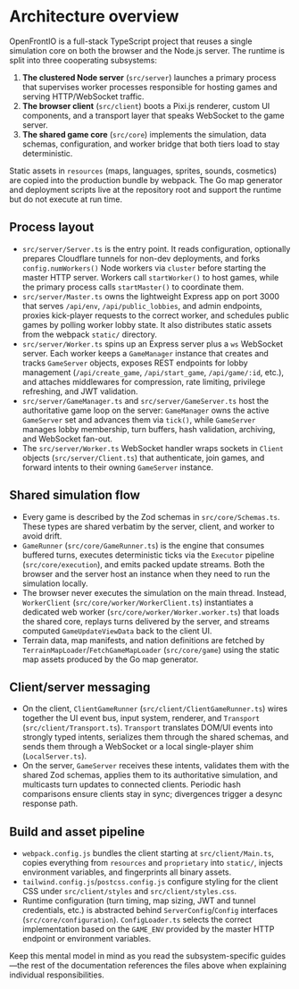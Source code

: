 # Architecture overview

OpenFrontIO is a full-stack TypeScript project that reuses a single simulation core on both the browser and the Node.js server. The runtime is split into three cooperating subsystems:

1. **The clustered Node server** (`src/server`) launches a primary process that supervises worker processes responsible for hosting games and serving HTTP/WebSocket traffic.
2. **The browser client** (`src/client`) boots a Pixi.js renderer, custom UI components, and a transport layer that speaks WebSocket to the game server.
3. **The shared game core** (`src/core`) implements the simulation, data schemas, configuration, and worker bridge that both tiers load to stay deterministic.

Static assets in `resources` (maps, languages, sprites, sounds, cosmetics) are copied into the production bundle by webpack. The Go map generator and deployment scripts live at the repository root and support the runtime but do not execute at run time.

## Process layout

- `src/server/Server.ts` is the entry point. It reads configuration, optionally prepares Cloudflare tunnels for non-dev deployments, and forks `config.numWorkers()` Node workers via `cluster` before starting the master HTTP server. Workers call `startWorker()` to host games, while the primary process calls `startMaster()` to coordinate them.
- `src/server/Master.ts` owns the lightweight Express app on port 3000 that serves `/api/env`, `/api/public_lobbies`, and admin endpoints, proxies kick-player requests to the correct worker, and schedules public games by polling worker lobby state. It also distributes static assets from the webpack `static/` directory.
- `src/server/Worker.ts` spins up an Express server plus a `ws` WebSocket server. Each worker keeps a `GameManager` instance that creates and tracks `GameServer` objects, exposes REST endpoints for lobby management (`/api/create_game`, `/api/start_game`, `/api/game/:id`, etc.), and attaches middlewares for compression, rate limiting, privilege refreshing, and JWT validation.
- `src/server/GameManager.ts` and `src/server/GameServer.ts` host the authoritative game loop on the server: `GameManager` owns the active `GameServer` set and advances them via `tick()`, while `GameServer` manages lobby membership, turn buffers, hash validation, archiving, and WebSocket fan-out.
- The `src/server/Worker.ts` WebSocket handler wraps sockets in `Client` objects (`src/server/Client.ts`) that authenticate, join games, and forward intents to their owning `GameServer` instance.

## Shared simulation flow

- Every game is described by the Zod schemas in `src/core/Schemas.ts`. These types are shared verbatim by the server, client, and worker to avoid drift.
- `GameRunner` (`src/core/GameRunner.ts`) is the engine that consumes buffered turns, executes deterministic ticks via the `Executor` pipeline (`src/core/execution`), and emits packed update streams. Both the browser and the server host an instance when they need to run the simulation locally.
- The browser never executes the simulation on the main thread. Instead, `WorkerClient` (`src/core/worker/WorkerClient.ts`) instantiates a dedicated web worker (`src/core/worker/Worker.worker.ts`) that loads the shared core, replays turns delivered by the server, and streams computed `GameUpdateViewData` back to the client UI.
- Terrain data, map manifests, and nation definitions are fetched by `TerrainMapLoader`/`FetchGameMapLoader` (`src/core/game`) using the static map assets produced by the Go map generator.

## Client/server messaging

- On the client, `ClientGameRunner` (`src/client/ClientGameRunner.ts`) wires together the UI event bus, input system, renderer, and `Transport` (`src/client/Transport.ts`). `Transport` translates DOM/UI events into strongly typed intents, serializes them through the shared schemas, and sends them through a WebSocket or a local single-player shim (`LocalServer.ts`).
- On the server, `GameServer` receives these intents, validates them with the shared Zod schemas, applies them to its authoritative simulation, and multicasts turn updates to connected clients. Periodic hash comparisons ensure clients stay in sync; divergences trigger a desync response path.

## Build and asset pipeline

- `webpack.config.js` bundles the client starting at `src/client/Main.ts`, copies everything from `resources` and `proprietary` into `static/`, injects environment variables, and fingerprints all binary assets.
- `tailwind.config.js`/`postcss.config.js` configure styling for the client CSS under `src/client/styles` and `src/client/styles.css`.
- Runtime configuration (turn timing, map sizing, JWT and tunnel credentials, etc.) is abstracted behind `ServerConfig`/`Config` interfaces (`src/core/configuration`). `ConfigLoader.ts` selects the correct implementation based on the `GAME_ENV` provided by the master HTTP endpoint or environment variables.

Keep this mental model in mind as you read the subsystem-specific guides—the rest of the documentation references the files above when explaining individual responsibilities.
